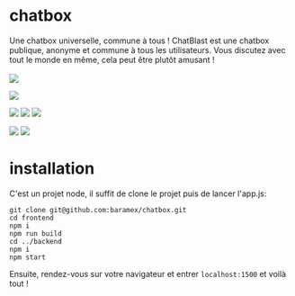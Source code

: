 # chatbox
Une chatbox universelle, commune à tous !
ChatBlast est une chatbox publique, anonyme et commune à tous les utilisateurs. Vous discutez avec tout le monde en même, cela peut être plutôt amusant !<br/><br/>
[![](https://tokei.rs/b1/github/baramex/chatblast)]()

[![](https://img.shields.io/github/languages/top/baramex/chatblast?style=for-the-badge)]()

[![](https://img.shields.io/github/downloads/baramex/chatblast/total?style=for-the-badge)](https://github.com/baramex/chatblast/releases/)
[![](https://img.shields.io/github/v/release/baramex/chatblast?style=for-the-badge&label=last%20release)](https://github.com/baramex/chatblast/releases/latest/)
[![](https://img.shields.io/github/release-date/baramex/chatblast.svg?style=for-the-badge&label=last%20release%20date)](https://github.com/baramex/chatblast/releases/latest/)

[![](https://img.shields.io/github/license/baramex/chatblast?style=for-the-badge)](https://choosealicense.com/licenses/lgpl-3.0/)
[![](https://img.shields.io/badge/author-baramex%20&%20vipex-red?style=for-the-badge)]()

# installation
C'est un projet node, il suffit de clone le projet puis de lancer l'app.js:
```console
git clone git@github.com:baramex/chatbox.git
cd frontend
npm i
npm run build
cd ../backend
npm i
npm start
```
Ensuite, rendez-vous sur votre navigateur et entrer `localhost:1500` et voilà tout !
